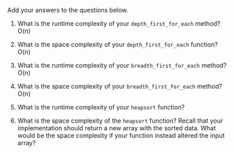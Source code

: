 Add your answers to the questions below.

1. What is the runtime complexity of your `depth_first_for_each` method?
   O(n)
2. What is the space complexity of your `depth_first_for_each` function?
   O(n)
3. What is the runtime complexity of your `breadth_first_for_each` method?
   O(n)
4. What is the space complexity of your `breadth_first_for_each` method?
   O(n)
5. What is the runtime complexity of your `heapsort` function?

6. What is the space complexity of the `heapsort` function? Recall that your implementation should return a new array with the sorted data. What would be the space complexity if your function instead altered the input array?
